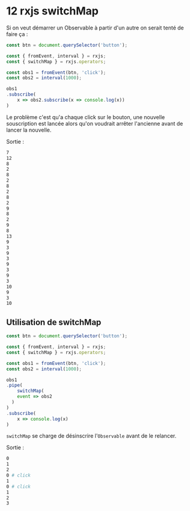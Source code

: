 # 12 rxjs switchMap

Si on veut démarrer un Observable à partir d'un autre on serait tenté de faire ça :

```js
const btn = document.querySelector('button');

const { fromEvent, interval } = rxjs;
const { switchMap } = rxjs.operators;

const obs1 = fromEvent(btn, 'click');
const obs2 = interval(1000);

obs1
.subscribe(
	x => obs2.subscribe(x => console.log(x))
)
```

Le problème c'est qu'a chaque click sur le bouton, une nouvelle souscription est lancée alors qu'on voudrait arrêter l'ancienne avant de lancer la nouvelle.

Sortie :

```bash
7
12
8
2
8
2
8
2
8
2
9
8
2
9
8
13
9
3
9
3
9
3
9
3
10
9
3
10
```

## Utilisation de switchMap

```js
const btn = document.querySelector('button');

const { fromEvent, interval } = rxjs;
const { switchMap } = rxjs.operators;

const obs1 = fromEvent(btn, 'click');
const obs2 = interval(1000);

obs1
.pipe(
	switchMap(
  	event => obs2
  )
)
.subscribe(
	x => console.log(x)
)
```

`switchMap` se charge de désinscrire l'`Observable` avant de le relancer.

Sortie :

```bash
0
1
2
0 # click
1
0 # click
1
2
3
```

